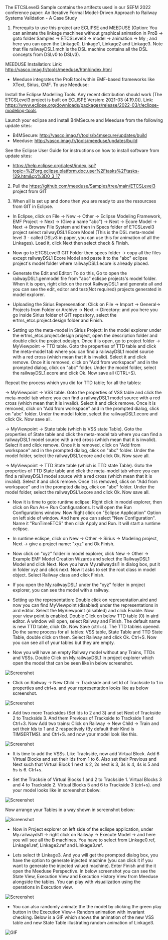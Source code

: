 The ETCSLevel3 Sample contains the artifects used in our SEFM 2022 conference paper: An Iterative Formal Model-Driven Approach to Railway Systems Validation - A Case Study

1. Prerequits to use this project are ECLIPSE and MEEDUSE
(Option: You can animate the linkage machines without graphical animation in ProB -> goto folder Samples -> ETCSLevel3 -> model -> animation -> My ; and here you can open the Linkage0, Linkage1, Linkage2 and Linkage3. Note that file railwayDSL1.mch is the DSL machine contains all the DSL concepts from DSLv0 to DSLv3).

MEEDUSE Installation: Link: http://vasco.imag.fr/tools/meeduse/html/index.html

- Meeduse integrates the ProB tool within EMF-based frameworks like XText, Sirius, GMF. To use Meeduse:

Install the Eclipse Modelling Tools. Any recent distribution should work (The ETCSLevel3 project is built on ECLISPE Version: 2021-03 (4.19.0)). Link: https://www.eclipse.org/downloads/packages/release/2022-03/r/eclipse-modeling-tools


Launch your eclipse and install B4MSecure and Meeduse from the following update sites:
- B4MSecure: http://vasco.imag.fr/tools/b4msecure/updates/build
- Meeduse: http://vasco.imag.fr/tools/meeduse/updates/build

See the Eclipse User Guide for instructions on how to install software from update sites:
- https://help.eclipse.org/latest/index.jsp?topic=%2Forg.eclipse.platform.doc.user%2Ftasks%2Ftasks-129.htm&cp%3D0_3_17

2. Pull the https://github.com/meeduse/Samples/tree/main/ETCSLevel3 project from GIT

3. When all is set up and done then you are ready to use the resourcses from GIT in Eclipse.

- In Eclipse, click on File -> New -> Other -> Eclipse Modeling Framework, EMF Project -> Next -> (Give a name "abc") -> Next -> Ecore Model -> Next -> Browsw File System and then in Specs folder of ETCSLevel3 project  select railwayDSL1 Ecore Model (This is the DSL meta-model level 3 - called DSLv3 in paper, you can use this for animation of all the Linkages). Load it, click Next then select check & Finish.

- Now go to ETCSLevel3 GIT Folder then specs folder ->  copy all the files except railwayDSL1 Ecore Model and paste it to the "abc" eclipse project's model folder where railwayDSL1.ecore is already placed. 

- Generate the Edit and Editor: To do this, Go to  open the railwayDSL1.genmodel file from "abc" eclispe projects's model folder. When it is open, right click on the root RailwayDSL1 and generate all and you can see the edit, editor and test(Not required) projects generated in model explorer. 

- Uploading the Sirius Represenation: Click on File -> Import -> General-> Projects from Folder or Archive -> Next -> Directory: and you here you go inside Sirius folder of GIT repository, select the ertms_etcs.project.design folder and Finish. 

- Setting up the meta-model in Sirius Project: In the model explorer under the ertms_etcs.project.design project, open the description folder and double click the project.odesign. Once it is open, go to project folder -> MyViewpoint -> TTD table. Goto the properties of TTD table and click the meta-model tab where you can find a railwayDSL1 model source with a red cross (which mean  that it is invalid). Select it and click remove. Once it is removed, click on "Add from workspace" and in the prompted dialog, click on "abc" folder. Under the model folder, select the railwayDSL1.ecore and click Ok. Now save all (CTRL+S). 

Repeat the process which you did for TTD table; for all the tables:

-> MyViewpoint -> VSS table. Goto the properties of VSS table and click the meta-model tab where you can find a railwayDSL1 model source with a red cross (which mean  that it is invalid). Select it and click remove. Once it is removed, click on "Add from workspace" and in the prompted dialog, click on "abc" folder. Under the model folder, select the railwayDSL1.ecore and click Ok. Now save all.

-> MyViewpoint -> State table (which is VSS state Table). Goto the properties of State table and click the meta-model tab where you can find a railwayDSL1 model source with a red cross (which mean  that it is invalid). Select it and click remove. Once it is removed, click on "Add from workspace" and in the prompted dialog, click on "abc" folder. Under the model folder, select the railwayDSL1.ecore and click Ok. Now save all.

-> MyViewpoint -> TTD State table (which is TTD state Table). Goto the properties of TTD State table and click the meta-model tab where you can find a railwayDSL1 model source with a red cross (which mean  that it is invalid). Select it and click remove. Once it is removed, click on "Add from workspace" and in the prompted dialog, click on "abc" folder. Under the model folder, select the railwayDSL1.ecore and click Ok. Now save all.

- Now it is time to goto runtime eclipse: Right click in model explorer, then click on Run As-> Run Configurations. It will open the Run Configurations window. Now Right click on "Eclipse Application" Option on left side of window. And here you can select "New Configuration". Name it "RunTimeETCS" then click Apply and Run.
It will start a runtime eclipse. 

- In runtime eclispe, click on New -> Other -> Sirius -> Modeling project, Next -> give a project name: "xyz" and Ok Finish. 

- Now click on "xyz" folder in model explorer, click New -> Other -> Example EMF Model Creation Wizards and select the RailwayDSL1 Model and click Next.  Now you have My.railwaydsl1 in dialog box, put it in folder xyz and click next. Now it asks to set the root class in model object. Select Railway class and click Finish. 

- If you open the My.railwayDSL1 under the "xyz" folder in project explorer, you can see the model with a railway. 



- Setting up the representation: Double click on representation.aird and now you can find MyViewpoint (disabled) under the representations in aird editor. Select the MyViewpoint (disabled) and click Enable. Now your view point is enabled. Double Click on below TTD table (0) in aird editor. A window will open, select Railway and Finish. The default name is new TTD table, click Ok. Now Save (ctrl+s). The TTD tableis opened. Do the same process for all tables: VSS table, State Table and TTD State Table, double click on them. Select Railway and click Ok. Ctrl+S. Now you can see all of your tables but they are empty. 

- Now you will have an empty Railway model without any Trains, TTDs and VSSs. Double Click on My.railwayDSL1 in project explorer which open the model that can be seen like in below screenshot.

![Screenshot](./Images/screenShot1.png)

- Click on Railway -> New Child -> Trackside and set Id of Trackside to 1 in properties and ctrl+s. and your representation looks like as below screenshot.

![Screenshot](./Images/screenShot2.png)

- Add two more Tracksides (Set Ids to 2 and 3) and set Next of Trackside 2 to Trackside 3. And them Previous of Trackside to Trackside 1 and Ctrl+3. Now Add two trains: Click on Railway -> New Child -> Train and set their Ids to 1 and 2 respectively (By default their Kind is TIMSERTMS). and Ctrl+S. and now your model look like this.

![Screenshot](./Images/screenShot3.png)

- It is time to add the VSSs. Like Trackside, now add Virtual Block. Add 6 Virtual Blocks and set their Ids from 1 to 6. Also set their Previous and Next such that Virtual Block 1 next is 2, 2s next is 3, 3s is 4, 4s is 5 and 5s is 6. Ctrl+s.

-  Set the Tracksie of Virtual Blocks 1 and 2 to Trackside 1. Virtual Blocks 3 and 4 to Trackside 2. Virtual Blocks 5 and 6 to Trackside 3 (ctrl+s). and your model looks like in screenshot below:

![Screenshot](./Images/screenShot4.png)

Now arrange your Tables in a way shown in screenshot below:

![Screenshot](./Images/screenShot5.png)

 

- Now in Project explorer on left side of the eclispe application, under My.railwaydsl1 -> right click on Railway -> Execute Model -> and here you will see all the B machines. You have to select from Linkage0.ref, Linkage1.ref, Linkage2.ref and Linkage3.ref.

- Lets select th Linkage3. And you will get the prompted dialog box, you have the option to generate injected machine (you can click it if you want to generate the injected valued machine). Enter Finish and the it open the Meeduse Perspective. In below screenshot you can see the State View, Execution View and Execution History View from Meeduse alongside the tables. You can play with visualization using the operations in Execution view. 

![Screenshot](./Images/screenShot6.png)


 - You can also randomly animate the the model by clicking the green play button in the Execution View-> Random animation with invariant checking. Below is a GIF which shows the animation of the new VSS table and new State Table illustrating random animation of Linkage3. 

![GIF](./Images/GIF.gif)


